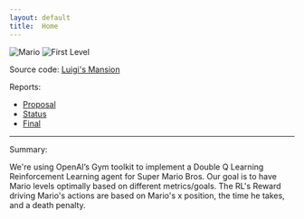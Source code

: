 ```yaml
---
layout: default
title:  Home
---
```


![Mario](https://pypi-camo.freetls.fastly.net/198f06f6c66355bf8b78cae634e8155028948538/68747470733a2f2f757365722d696d616765732e67697468756275736572636f6e74656e742e636f6d2f323138343436392f34303934393631332d37353432373333612d363833342d313165382d383935622d6365316363336166396462622e676966)       ![First Level](https://pypi-camo.freetls.fastly.net/c4717c633d3823dda390ebc21bac34b18e7c22c3/68747470733a2f2f757365722d696d616765732e67697468756275736572636f6e74656e742e636f6d2f323138343436392f34303934383832302d33643135653563322d363833302d313165382d383164342d6563666166666565306131342e706e67) 


Source code: [Luigi's Mansion](https://github.com/NathanVuong/Luigi-s-Mansion)

Reports:

- [Proposal](proposal.html)
- [Status](status.html)
- [Final](final.html)

---

Summary:

We're using OpenAI’s Gym toolkit to implement a Double Q Learning Reinforcement Learning agent for Super Mario Bros. Our goal is to have Mario levels optimally based on different metrics/goals. The RL's Reward driving Mario's actions are based on Mario's x position, the time he takes, and a death penalty. 